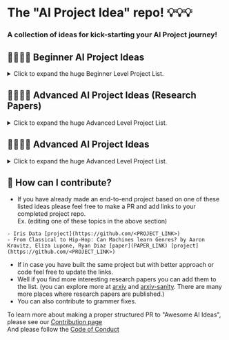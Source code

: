 # The "AI Project Idea" repo! 💡💡💡
### A collection of ideas for kick-starting your AI Project journey! <br>

## 👩‍🎓👨‍🎓 Beginner AI Project Ideas
<details>
<summary>Click to expand the huge Beginner Level Project List.</summary>
 
- Iris Data
- Loan Prediction Data
- Bigmart Sales Data
- Boston Housing Data
- Time Series Analysis Data
- Wine Quality Data
- Turkiye Student Evaluation Data
- Height and Weights Data
- Black Friday Data
- Human Activity Recognition Data
- Slam Competition Data
- Trip History Data
- Million Song Data
- Census Income Data
- Movie Lense Data
- Twitter Classification Data
- Identify your digits
- Urban Sound Classification
- Vox Celebrity Data
- ImageNet Data
- Chicago Crime Data
- Age Detection of Indian Actors Data
- VisualQA Data
- Recommendation Engine Data
- Hubway Data Visualization Challenge
- Yelp Dataset
- Knowledge Discovery and Data Mining Cup
- Sales Analysis
- Demand and supply of products and making estimate demand of products
- Customer Segmentation
- Market Positioning
- Brand Positioning
- Supply Chain
- Online Bot to teach summary of topics in absence of teachers
- Predicting the volume of crypto currency based on market value
- Flight Fare Prediction
- PPT Slide through hand gestures using ML and OpenCV
- COVID-19 Mask Detection in the public
- Sarcasm Detection
- Fake News Detection
- Caption generation
- Hate tweet Detection

 </details>

## 👩‍🏫👨‍🏫 Advanced AI Project Ideas (Research Papers)
<details>
<summary>Click to expand the huge Advanced Level Project List.</summary>
 
 - Text to 3D Scene Generation with Rich Lexical Grounding by Angel Chang, Will Monroe, Manolis Savva, Christopher Potts and Christopher D. Manning
 - An end-to-end Deep Learning approach to MI-EEG signal Classification for Brain Computer Interfaces by Hauke Dosea Jakob S.Mollera, Helle K.lversenb Sadasivan Puthusserpadya
 - Personality Prediction based on Handwriting using ML by Nikita Lemos, Krish Shah, Rajas Rade, Dharmil Shah
 - Blowing Up the Twittersphere - Predicting the Optimal Time To Tweet by Seth Hildick Shah and Zach Ellison.
 - Diagnosing and Segmenting Brain Tumors and Phenotypes using MRI Scans Teicher and Alexander Martinez
 - Predicting high-risk countries for political instability and conflict by BLair Huffman, Emma Marriott and April Yu
 - Real Time Flight Path Optimization Under Constraints Using Surrogate Flutter Function by Arthur Paul-Dubois-Taine
 - Landmark Recognition Using Machine Learning by Andrew Crudge, Will Thomas and Kaiyuan Zhu
 - Strength in numbers: Modeling the impact of businesseson each other by Amir Sadeghian, Hakan Inan and Andres Noetzil
 - Automated Essay Grading by Alex Adamson, Andrew Lamb and Ralph Ma
 - Predicting influencers in a Social Network by Ruishan Liu, Yanh Xhao and Liuyu Zhou
 - Algorithmic Trading Strategy Based on Massive Data Mining by Haoming Li, Tianlun Li and Zhijun Yang
 - Analyzing Vocal Patterns to Determine Emotion by Andy Sun and Maisy Wieman
 - Prediction the Commercial Success of Sings based on Lyrics and other Metrics by Angela Xue, Nick Dupoux
 - From Classical to Hip-Hop: Can Machines learn Genres? by Aaron Kravitz, Eliza Lupone, Ryan Diaz
 - YouTube Videos Prediction: Will this video be popular? by Yuping Li, Kent Eng and Liqian Zhang
 - Identifying and Predicting market reactions to information shocks in commodity markets by Eric Liu, Vedant Ahluwalia, Deepyaman Datta and Dongyang Zhang
 - Prediction of Average and Perceived polarity in Online Journalism by Albert Chu, Kensen Shi and Catherine Wong
 - Prediction Lecture Video Complexity by Nick Su and Ismael Menjivar
 - Automated Identification of Artist Given unknown paintings and Quantification of artist style by nicholas dufor, Kyle Griswold and Michael Lubin
 - Exposing commersial value in social networks matching online ocmmunities and businesses by Murali Narasimhan, Camelia Simoiu, Anthony Ward
 - Autonomous Tagging of stack overflow posts by Mihail Eric, Ana Klimovic, Victor Zhong
 - People Counting in Dense Crowd Images Using Sparse head detections by mamoona birkhez Shami and salman maqbool
 - NADAQ: Natural Language Database Querying Based on Deep Learning by boyan xu and ruicha cai
 - Predicting Course completitions for online courses by Joseph Paetz
 - Player Behaviour and Optimal Team Compositions for online multiplayer games by Hao Yi ong, sunil deolaikar, mark peng
 - Activity Recognition Using Physiological Data Collected from Wearable tech by Cezanne Camacho, Jennifer Li, Jeffrey Yang
 - Predicting the success of Mobile Applications by Cameron Tuckerman
 - Detecting heart Abnormality using ECG with CART by Ben Zhou, gasper garcia, paurakh rajbhandary
 - Classifying complex legal documents by alex Ratner
 
</details>

## 👩‍🚀👨‍🚀 Advanced AI Project Ideas
<details>
<summary>Click to expand the huge Advanced Level Project List.</summary>

- Facial Recognition and detecting mood of the person and suggesting song according to mood
- Analysis of news and verified blogs to predict share market
- A device that tells in words about surrounding to a blind person
- Audio convertor from one Lang to other with same voice
- Finding out habitable exoplanets from images captured by space vehicles like kepler using DL
- Public transportation planning (based on citizen usage and traffic)
- criminal investigation with suspect prediction
- Photo regeneration for the damaged old reel pictures
- Smart fuel control models for engines and machineries can be set up Which in turn increases the efficiency
- Estimate alternative sources of power, thereby redusing electricity usage
- Eco-friendly compounds for commercial production
- Wellness AI could help up predict many natural disasters by analyzing the weather and all
- Measuring current usage of water per year we'll face water crisis?
- AI in automobiles can keep pollution in check & tell the owner about getting his vehicle serviced
- AI can predict pest attack by sensing temperature pressure and humidity
- Prophecy of Movie's Success using Data Mining and ML
- Automatic Summary Generation, using NLP (helpful for business meetings)
- A neural Network model to build the second half of a movie given the first half of it
- NLP in Indian Regional Languages
- Handwritten Equation Solver using CNN
- Sentiment Analysis on Instagram or reddit to find depression in the person posting
- Semantic Analysis over live stream from Drones and/or unmanned vehicles iver crop fields for disease diag.
- Distracted Driver Detection
- predict mental illness with EEG signals obtained during sleep
- Using Deep Learning to detect depression among adolecent children using their handwriting
- Video Summarization using Neural Networks for Sports Match highlights 
- Diet Recommendation! Can be clustered according to one's activity schedule
- Identifying depression and stress levels based on the analysis on behavior patterns
- Recommendation of work-out and diet plans based on photos of the body, weight, height, calorie intake, etc...
- Identifying and updating the stock in inventory using image or video processing
- Using GANs to enhance the quality of video streaming platforms and to lower the data usage
- Speed estimation, automatic detection of helmet and number plate in real time from CCTV Footage

</details>

## 🚀 How can I contribute?
- If you have already made an end-to-end project based on one of these listed ideas please feel free to make a PR and add links to your completed project repo. <br>
Ex. (editing one of these topics in the above section) <br>
```
- Iris Data [project](https://github.com/<PROJECT_LINK>)
- From Classical to Hip-Hop: Can Machines learn Genres? by Aaron Kravitz, Eliza Lupone, Ryan Diaz [paper](PAPER_LINK) [project](https://github.com/<PROJECT_LINK>)
```
- If in case you have built the same project but with better approach or code feel free to update the links.
- Well if you find more interesting research papers you can add them to the list. (you can explore more at [arxiv](https://arxiv.org/) and [arxiv-sanity](http://www.arxiv-sanity.com/). There are many more places where research papers are published.)<br>
- You can also contribute to grammer fixes.

To learn more about making a proper structured PR to "Awesome AI Ideas", please see our [Contribution page](CONTRIBUTING.md) <br>
And please follow the [Code of Conduct](CODE_OF_CONDUCT.md)
